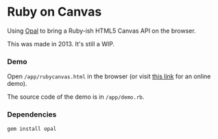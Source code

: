 # Ruby on Canvas
Using [Opal](https://github.com/opal/opal) to bring a Ruby-ish HTML5 Canvas API
on the browser.

This was made in 2013. It's still a WIP.

### Demo
Open `/app/rubycanvas.html` in the browser (or visit
[this link](http://337878.playcode.io/) for an online demo).

The source code of the demo is in `/app/demo.rb`.

### Dependencies
`gem install opal`

